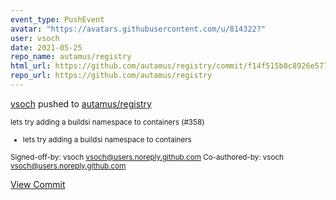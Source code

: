 ```yaml
---
event_type: PushEvent
avatar: "https://avatars.githubusercontent.com/u/814322?"
user: vsoch
date: 2021-05-25
repo_name: autamus/registry
html_url: https://github.com/autamus/registry/commit/f14f515b8c8926e577e21705a5cb22afa8327639
repo_url: https://github.com/autamus/registry
---
```


<a href='https://github.com/vsoch' target='_blank'>vsoch</a> pushed to <a href='https://github.com/autamus/registry' target='_blank'>autamus/registry</a>

<small>lets try adding a buildsi namespace to containers (#358)

* lets try adding a buildsi namespace to containers

Signed-off-by: vsoch <vsoch@users.noreply.github.com>
Co-authored-by: vsoch <vsoch@users.noreply.github.com></small>

<a href='https://github.com/autamus/registry/commit/f14f515b8c8926e577e21705a5cb22afa8327639' target='_blank'>View Commit</a>